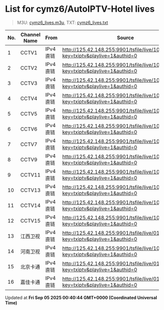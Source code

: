 # List for **cymz6/AutoIPTV-Hotel lives**

> M3U: [cymz6_lives.m3u](/cymz6_lives.m3u), TXT: [cymz6_lives.txt](/txt/cymz6_lives.txt)

| No. | Channel Name | From | Source |
| --- | ------------ | ---- | ------ |
| 1 | CCTV1 | IPv4 直链 | <http://125.42.148.255:9901/tsfile/live/1000_1.m3u8?key=txiptv&playlive=1&authid=0> |
| 2 | CCTV2 | IPv4 直链 | <http://125.42.148.255:9901/tsfile/live/1001_1.m3u8?key=txiptv&playlive=1&authid=0> |
| 3 | CCTV3 | IPv4 直链 | <http://125.42.148.255:9901/tsfile/live/1002_1.m3u8?key=txiptv&playlive=1&authid=0> |
| 4 | CCTV4 | IPv4 直链 | <http://125.42.148.255:9901/tsfile/live/1003_1.m3u8?key=txiptv&playlive=1&authid=0> |
| 5 | CCTV5 | IPv4 直链 | <http://125.42.148.255:9901/tsfile/live/1004_1.m3u8?key=txiptv&playlive=1&authid=0> |
| 6 | CCTV6 | IPv4 直链 | <http://125.42.148.255:9901/tsfile/live/1006_1.m3u8?key=txiptv&playlive=1&authid=0> |
| 7 | CCTV7 | IPv4 直链 | <http://125.42.148.255:9901/tsfile/live/1007_1.m3u8?key=txiptv&playlive=1&authid=0> |
| 8 | CCTV9 | IPv4 直链 | <http://125.42.148.255:9901/tsfile/live/1005_1.m3u8?key=txiptv&playlive=1&authid=0> |
| 9 | CCTV11 | IPv4 直链 | <http://125.42.148.255:9901/tsfile/live/1010_1.m3u8?key=txiptv&playlive=1&authid=0> |
| 10 | CCTV13 | IPv4 直链 | <http://125.42.148.255:9901/tsfile/live/1012_1.m3u8?key=txiptv&playlive=1&authid=0> |
| 11 | CCTV14 | IPv4 直链 | <http://125.42.148.255:9901/tsfile/live/1013_1.m3u8?key=txiptv&playlive=1&authid=0> |
| 12 | CCTV15 | IPv4 直链 | <http://125.42.148.255:9901/tsfile/live/1014_1.m3u8?key=txiptv&playlive=1&authid=0> |
| 13 | 江西卫视 | IPv4 直链 | <http://125.42.148.255:9901/tsfile/live/0119_1.m3u8?key=txiptv&playlive=1&authid=0> |
| 14 | 河南卫视 | IPv4 直链 | <http://125.42.148.255:9901/tsfile/live/1015_1.m3u8?key=txiptv&playlive=1&authid=0> |
| 15 | 北京卡通 | IPv4 直链 | <http://125.42.148.255:9901/tsfile/live/0132_1.m3u8?key=txiptv&playlive=1&authid=0> |
| 16 | 嘉佳卡通 | IPv4 直链 | <http://125.42.148.255:9901/tsfile/live/0143_1.m3u8?key=txiptv&playlive=1&authid=0> |

Updated at **Fri Sep 05 2025 00:40:44 GMT+0000 (Coordinated Universal Time)**
